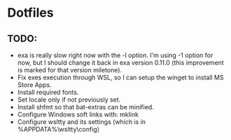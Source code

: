 # Dotfiles

## TODO:

- exa is really slow right now with the -l option. I'm using -1 option for now, but I should change it back in exa version 0.11.0 (this improvement is marked for that version miletone).
- Fix exes execution through WSL, so I can setup the winget to install MS Store Apps.
- Install required fonts.
- Set locale only if not previously set.
- Install shfmt so that bat-extras can be minified.
- Configure Windows soft links with: mklink <LINK> <TARGET>
- Configure wsltty and its settings (which is in %APPDATA%\wsltty\config)
